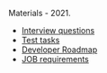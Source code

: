 Materials - 2021.

- [Interview questions](interview_questions)
- [Test tasks](test_assigments)
- [Developer Roadmap](roadmap)
- [JOB requirements](position_requirements.md)
